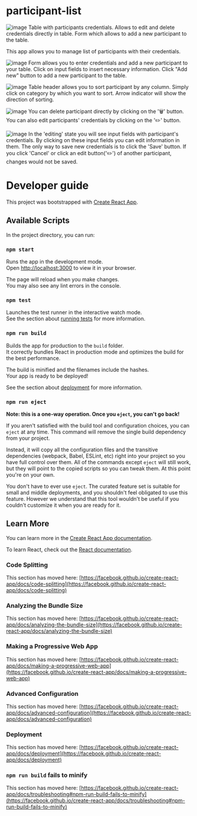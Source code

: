 # participant-list
![image](https://user-images.githubusercontent.com/54273707/201926012-59f12614-23df-4e58-b68c-7155b5ade516.png)
Table with participants credentials. Allows to edit and delete credentials directly in table. Form which allows to add a new participant to the table.

This app allows you to manage list of participants with their credentials.

![image](https://user-images.githubusercontent.com/54273707/201922875-1dcbbd82-61a5-4e51-98eb-f86f33c11a8b.png)
Form allows you to enter credentials and add a new participant to your table. Click on input fields to insert necessary information. Click "Add new" button to add a new participant to the table.

![image](https://user-images.githubusercontent.com/54273707/201923384-09999552-28c0-4438-b202-fd3bb20bbe32.png)
Table header allows you to sort participant by any column. Simply click on category by which you want to sort. Arrow indicator will show the direction of sorting.

![image](https://user-images.githubusercontent.com/54273707/201923864-a1e7e5ef-f3eb-4e4b-a9a9-f7d01daad93a.png)
You can delete participant directly by clicking on the '🗑️' button. You can also edit participants' credentials by clicking on the '✏️' button.

![image](https://user-images.githubusercontent.com/54273707/201924697-6310cde1-853c-4922-a244-669b9f703a22.png)
In the 'editing' state you will see input fields with participant's credentials. By clicking on these input fields you can edit information in them. The only way to save new credentials is to click the 'Save' button. If you click 'Cancel' or click an edit button('✏️') of another participant, changes would not be saved.



# Developer guide

This project was bootstrapped with [Create React App](https://github.com/facebook/create-react-app).

## Available Scripts

In the project directory, you can run:

### `npm start`

Runs the app in the development mode.\
Open [http://localhost:3000](http://localhost:3000) to view it in your browser.

The page will reload when you make changes.\
You may also see any lint errors in the console.

### `npm test`

Launches the test runner in the interactive watch mode.\
See the section about [running tests](https://facebook.github.io/create-react-app/docs/running-tests) for more information.

### `npm run build`

Builds the app for production to the `build` folder.\
It correctly bundles React in production mode and optimizes the build for the best performance.

The build is minified and the filenames include the hashes.\
Your app is ready to be deployed!

See the section about [deployment](https://facebook.github.io/create-react-app/docs/deployment) for more information.

### `npm run eject`

**Note: this is a one-way operation. Once you `eject`, you can't go back!**

If you aren't satisfied with the build tool and configuration choices, you can `eject` at any time. This command will remove the single build dependency from your project.

Instead, it will copy all the configuration files and the transitive dependencies (webpack, Babel, ESLint, etc) right into your project so you have full control over them. All of the commands except `eject` will still work, but they will point to the copied scripts so you can tweak them. At this point you're on your own.

You don't have to ever use `eject`. The curated feature set is suitable for small and middle deployments, and you shouldn't feel obligated to use this feature. However we understand that this tool wouldn't be useful if you couldn't customize it when you are ready for it.

## Learn More

You can learn more in the [Create React App documentation](https://facebook.github.io/create-react-app/docs/getting-started).

To learn React, check out the [React documentation](https://reactjs.org/).

### Code Splitting

This section has moved here: [https://facebook.github.io/create-react-app/docs/code-splitting](https://facebook.github.io/create-react-app/docs/code-splitting)

### Analyzing the Bundle Size

This section has moved here: [https://facebook.github.io/create-react-app/docs/analyzing-the-bundle-size](https://facebook.github.io/create-react-app/docs/analyzing-the-bundle-size)

### Making a Progressive Web App

This section has moved here: [https://facebook.github.io/create-react-app/docs/making-a-progressive-web-app](https://facebook.github.io/create-react-app/docs/making-a-progressive-web-app)

### Advanced Configuration

This section has moved here: [https://facebook.github.io/create-react-app/docs/advanced-configuration](https://facebook.github.io/create-react-app/docs/advanced-configuration)

### Deployment

This section has moved here: [https://facebook.github.io/create-react-app/docs/deployment](https://facebook.github.io/create-react-app/docs/deployment)

### `npm run build` fails to minify

This section has moved here: [https://facebook.github.io/create-react-app/docs/troubleshooting#npm-run-build-fails-to-minify](https://facebook.github.io/create-react-app/docs/troubleshooting#npm-run-build-fails-to-minify)
